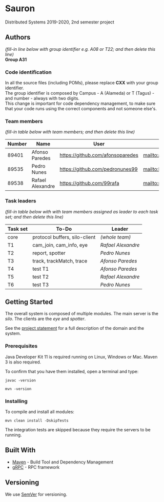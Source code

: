 # Sauron

Distributed Systems 2019-2020, 2nd semester project


## Authors

*(fill-in line below with group identifier e.g. A08 or T22; and then delete this line)*  
**Group A31**

### Code identification

In all the source files (including POMs), please replace __CXX__ with your group identifier.  
The group identifier is composed by Campus - A (Alameda) or T (Tagus) - and number - always with two digits.  
This change is important for code dependency management, to make sure that your code runs using the correct components and not someone else's.

### Team members

*(fill-in table below with team members; and then delete this line)*  

| Number | Name              | User                                 | Email                                        |
| -------|-------------------|--------------------------------------| ---------------------------------------------|
| 89401  | Afonso Paredes    | <https://github.com/afonsoparedes>   | <mailto:afonsoparedes@tecnico.ulisboa.pt>    |
| 89535  | Pedro Nunes       | <https://github.com/pedronunes99>    | <mailto:bob@tecnico.ulisboa.pt>              |
| 89538  | Rafael Alexandre  | <https://github.com/99rafa>          | <mailto:rafael.alexandre@tecnico.ulisboa.pt> |

### Task leaders

*(fill-in table below with with team members assigned as leader to each task set; and then delete this line)*  

| Task set | To-Do                         | Leader              |
| ---------|-------------------------------| --------------------|
| core     | protocol buffers, silo-client | _(whole team)_      |
| T1       | cam_join, cam_info, eye       | _Rafael Alexandre_  |
| T2       | report, spotter               | _Pedro Nunes_       |
| T3       | track, trackMatch, trace      | _Afonso Paredes_    |
| T4       | test T1                       | _Afonso Paredes_    |
| T5       | test T2                       | _Rafael Alexandre_  |
| T6       | test T3                       | _Pedro Nunes_       |


## Getting Started

The overall system is composed of multiple modules.
The main server is the _silo_.
The clients are the _eye_ and _spotter_.

See the [project statement](https://github.com/tecnico-distsys/Sauron/blob/master/README.md) for a full description of the domain and the system.

### Prerequisites

Java Developer Kit 11 is required running on Linux, Windows or Mac.
Maven 3 is also required.

To confirm that you have them installed, open a terminal and type:

```
javac -version

mvn -version
```

### Installing

To compile and install all modules:

```
mvn clean install -DskipTests
```

The integration tests are skipped because they require the servers to be running.


## Built With

* [Maven](https://maven.apache.org/) - Build Tool and Dependency Management
* [gRPC](https://grpc.io/) - RPC framework


## Versioning

We use [SemVer](http://semver.org/) for versioning. 
